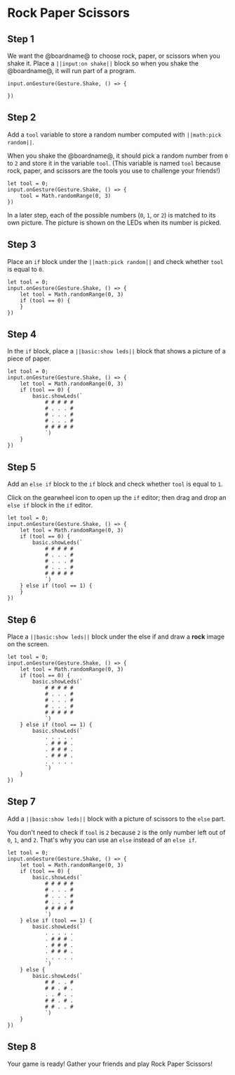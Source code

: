 # Rock Paper Scissors

## Step 1

We want the @boardname@ to choose rock, paper, or scissors when you shake it. Place a `||input:on shake||` block so when you shake the @boardname@, it will run part of a program.

```blocks
input.onGesture(Gesture.Shake, () => {

})
```

## Step 2

Add a `tool` variable to store a random number computed with `||math:pick random||`.

When you shake the @boardname@, it should pick a random number from `0` to `2` and store it in the variable `tool`. (This variable is named `tool` because rock, paper, and scissors are the tools you use to challenge your friends!)

```blocks
let tool = 0;
input.onGesture(Gesture.Shake, () => {
    tool = Math.randomRange(0, 3)
})
```

In a later step, each of the possible numbers (`0`, `1`, or `2`) is matched to its own picture. The picture is shown on the LEDs when its number is picked.

## Step 3

Place an `if` block under the `||math:pick random||` and check whether `tool` is equal to `0`.

```blocks
let tool = 0;
input.onGesture(Gesture.Shake, () => {
    let tool = Math.randomRange(0, 3)
    if (tool == 0) {
    }
})
```

## Step 4

In the `if` block, place a `||basic:show leds||` block that shows a picture of a piece of paper.

```blocks
let tool = 0;
input.onGesture(Gesture.Shake, () => {
    let tool = Math.randomRange(0, 3)
    if (tool == 0) {
        basic.showLeds(`
            # # # # #
            # . . . #
            # . . . #
            # . . . #
            # # # # #
            `)
    }
})
```

## Step 5

Add an `else if` block to the `if` block and check whether `tool` is equal to `1`.

Click on the gearwheel icon to open up the `if` editor; then drag and drop an `else if` block in the `if` editor.

```blocks
let tool = 0;
input.onGesture(Gesture.Shake, () => {
    let tool = Math.randomRange(0, 3)
    if (tool == 0) {
        basic.showLeds(`
            # # # # #
            # . . . #
            # . . . #
            # . . . #
            # # # # #
            `)
    } else if (tool == 1) {
    }
})
```

## Step 6

Place a `||basic:show leds||` block under the else if and draw a **rock** image on the screen.

```blocks
let tool = 0;
input.onGesture(Gesture.Shake, () => {
    let tool = Math.randomRange(0, 3)
    if (tool == 0) {
        basic.showLeds(`
            # # # # #
            # . . . #
            # . . . #
            # . . . #
            # # # # #
            `)
    } else if (tool == 1) {
        basic.showLeds(`
            . . . . .
            . # # # .
            . # # # .
            . # # # .
            . . . . .
            `)
    }
})
```

## Step 7

Add a `||basic:show leds||` block with a picture of scissors to the `else` part.

You don't need to check if `tool` is `2` because `2` is the only number left out of `0`, `1`, and `2`. That's why you can use an `else` instead of an `else if`.

```blocks
let tool = 0;
input.onGesture(Gesture.Shake, () => {
    let tool = Math.randomRange(0, 3)
    if (tool == 0) {
        basic.showLeds(`
            # # # # #
            # . . . #
            # . . . #
            # . . . #
            # # # # #
            `)
    } else if (tool == 1) {
        basic.showLeds(`
            . . . . .
            . # # # .
            . # # # .
            . # # # .
            . . . . .
            `)
    } else {
        basic.showLeds(`
            # # . . #
            # # . # .
            . . # . .
            # # . # .
            # # . . #
            `)
    }
})

```

## Step 8

Your game is ready! Gather your friends and play Rock Paper Scissors!